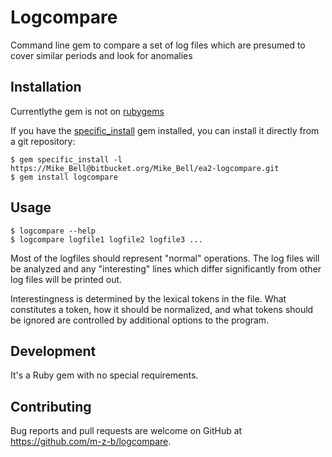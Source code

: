 # Logcompare

Command line gem to compare a set of log files which are presumed to cover similar periods and look for anomalies

## Installation

Currentlythe gem is not on [rubygems](http://rubygems.org/)


If you have the [specific_install](https://rubygems.org/gems/specific_install/versions/0.3.1) gem installed, you can install it directly from a git repository:

    $ gem specific_install -l https://Mike_Bell@bitbucket.org/Mike_Bell/ea2-logcompare.git
    $ gem install logcompare

## Usage

    
    $ logcompare --help
    $ logcompare logfile1 logfile2 logfile3 ...

Most of the logfiles should represent "normal" operations. The log files will be analyzed and any "interesting" lines which differ significantly from other log files will be printed out. 

Interestingness is determined by the lexical tokens in the file. What constitutes a token, how it should be normalized, and what tokens should be ignored are controlled by additional options to the program. 

## Development

It's a Ruby gem with no special requirements. 

## Contributing

Bug reports and pull requests are welcome on GitHub at https://github.com/m-z-b/logcompare.

